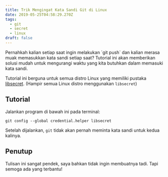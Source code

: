 ```yaml
---
title: Trik Mengingat Kata Sandi Git di Linux
date: 2019-05-25T04:58:29.270Z
tags:
  - git
  - secret
  - linux
draft: false
---
```

Pernahkah kalian setiap saat ingin melakukan \`git push\` dan kalian merasa muak memasukkan kata sandi setiap saat? Tutorial ini akan memberikan solusi mudah untuk mengurangi waktu yang kita butuhkan dalam memasuki kata sandi. 

Tutorial ini berguna untuk semua distro Linux yang memiliki pustaka [libsecret](https://wiki.gnome.org/Projects/Libsecret). (Hampir semua Linux distro menggunakan `libsecret`)

## Tutorial

Jalankan program di bawah ini pada terminal:

```
git config --global credential.helper libsecret
```

Setelah dijalankan, `git` tidak akan pernah meminta kata sandi untuk kedua kalinya.

## Penutup

Tulisan ini sangat pendek, saya bahkan tidak ingin membuatnya tadi. Tapi semoga ada yang terbantu!
